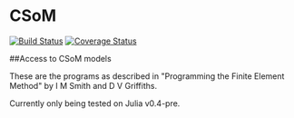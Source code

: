 # CSoM

[![Build Status](https://travis-ci.org/goedman/CSoM.jl.svg?branch=master)](https://travis-ci.org/goedman/CSoM.jl)
[![Coverage Status](https://coveralls.io/repos/goedman/CSoM.jl/badge.svg)](https://coveralls.io/r/goedman/CSoM.jl)

##Access to CSoM models

These are the programs as described in "Programming the Finite Element Method" by I M Smith and D V Griffiths.

Currently only being tested on Julia v0.4-pre.